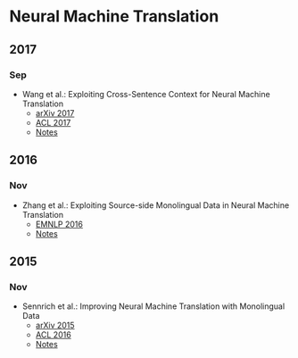 # Neural Machine Translation
## 2017
### Sep
* Wang et al.: Exploiting Cross-Sentence Context for Neural Machine Translation
    * [arXiv 2017](https://arxiv.org/pdf/1704.04347.pdf)
    * [ACL 2017](http://aclweb.org/anthology/D17-1301)
    * [Notes](https://github.com/ducthanhtran/paper_notes/blob/master/neural_machine_translation/sep17_exploiting_cross_sentence_context_for_nmt.md)

## 2016
### Nov
* Zhang et al.: Exploiting Source-side Monolingual Data in Neural Machine Translation
    * [EMNLP 2016](http://www.aclweb.org/anthology/D16-1160)
    * [Notes](https://github.com/ducthanhtran/paper_notes/blob/master/neural_machine_translation/nov16_exploiting_source_side_monolingual_data_in_nmt.md)

## 2015
### Nov
* Sennrich et al.: Improving Neural Machine Translation with Monolingual Data
    * [arXiv 2015](https://arxiv.org/pdf/1511.06709.pdf)
    * [ACL 2016](http://www.aclweb.org/anthology/P16-1009)
    * [Notes](https://github.com/ducthanhtran/paper_notes/blob/master/neural_machine_translation/nov15_improving_nmt_with_monolingual_data.md)
